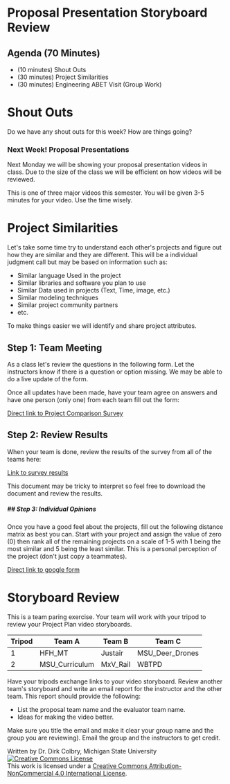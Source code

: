 # Proposal Presentation Storyboard Review

## Agenda (70 Minutes)

- (10 minutes) Shout Outs
- (30 minutes) Project Similarities
- (30 minutes) Engineering ABET Visit (Group Work)

# Shout Outs

Do we have any shout outs for this week?  How are things going?


### Next Week! Proposal Presentations

Next Monday we will be showing your proposal presentation videos in class. Due to the size of the class we will be efficient on how videos will be reviewed.

This is one of three major videos this semester.  You will be given 3-5 minutes for your video. Use the time wisely.


# Project Similarities

Let's take some time try to understand each other's projects and figure out how they are similar and they are different. This will be a individual judgment call but may be based on information such as:

- Similar language Used in the project
- Similar libraries and software you plan to use
- Similar Data used in projects (Text, Time, image, etc.)
- Similar modeling techniques
- Similar project community partners
- etc. 

To make things easier we will identify and share project attributes.  

## Step 1: Team Meeting
As a class let's review the questions in the following form.   Let the instructors know if there is a question or option missing.  We may be able to do a live update of the form. 

Once all updates have been made, have your team agree on answers and have one person (only one) from each team fill out the form:

[Direct link to Project Comparison Survey](https://forms.gle/ZtSGWC9eCN9KWfLRA)



## Step 2: Review Results
When your team is done, review the results of the survey from all of the teams here:

[Link to survey results](https://docs.google.com/spreadsheets/d/1ytx9xvPNzugX08sxxr8pTnZ5lp05cRmoH1uWWLrN5rg/edit?usp=sharing)

This document may be tricky to interpret so feel free to download the document and review the results.

##### ## Step 3: Individual Opinions
Once you have a good feel about the projects, fill out the following distance matrix as best you can.  Start with your project and assign the value of zero (0) then rank all of the remaining projects on a scale of 1-5 with 1 being the most similar and 5 being the least similar.  This is a personal perception of the project (don't just copy a teammates). 

[Direct link to google form](https://forms.gle/4rvrNYqxH28t1UAV8)
    

# Storyboard Review

This is a team paring exercise.  Your team will work with your tripod to review your Project Plan video storyboards.   

| Tripod | Team A | Team B | Team C |
|--------|--------|--------|--------|
| 1 | HFH_MT | Justair | MSU_Deer_Drones |
| 2 | MSU_Curriculum | MxV_Rail | WBTPD |

Have your tripods exchange links to your video storyboard.  Review another team's storyboard and write an email report for the instructor and the other team. This report should provide the following:

- List the proposal team name and the evaluator team name.
- Ideas for making the video better.

Make sure you title the email and make it clear your group name and the group you are reviewing).  Email the group and the instructors to get credit. 

Written by Dr. Dirk Colbry, Michigan State University
<a rel="license" href="http://creativecommons.org/licenses/by-nc/4.0/"><img alt="Creative Commons License" style="border-width:0" src="https://i.creativecommons.org/l/by-nc/4.0/88x31.png" /></a><br />This work is licensed under a <a rel="license" href="http://creativecommons.org/licenses/by-nc/4.0/">Creative Commons Attribution-NonCommercial 4.0 International License</a>.
